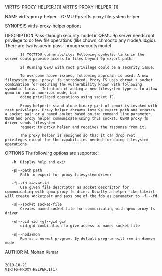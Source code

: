 VIRTFS-PROXY-HELPER.1(1)                                                                                                                                                                                                                                                                       VIRTFS-PROXY-HELPER.1(1)

NAME
       virtfs-proxy-helper - QEMU 9p virtfs proxy filesystem helper

SYNOPSIS
       virtfs-proxy-helper options

DESCRIPTION
           Pass-through security model in QEMU 9p server needs root privilege to do few file operations (like chown, chmod to any mode/uid:gid).  There are two issues in pass-through security model

           1) TOCTTOU vulnerability: Following symbolic links in the server could provide access to files beyond 9p export path.

           2) Running QEMU with root privilege could be a security issue.

           To overcome above issues, following approach is used: A new filesystem type 'proxy' is introduced. Proxy FS uses chroot + socket combination for securing the vulnerability known with following symbolic links.  Intention of adding a new filesystem type is to allow qemu to run in non-root mode, but
           doing privileged operations using socket IO.

           Proxy helper(a stand alone binary part of qemu) is invoked with root privileges. Proxy helper chroots into 9p export path and creates a socket pair or a named socket based on the command line parameter.  QEMU and proxy helper communicate using this socket. QEMU proxy fs driver sends filesystem
           request to proxy helper and receives the response from it.

           The proxy helper is designed so that it can drop root privileges except for the capabilities needed for doing filesystem operations.

OPTIONS
       The following options are supported:

       -h  Display help and exit

       -p|--path path
           Path to export for proxy filesystem driver

       -f|--fd socket-id
           Use given file descriptor as socket descriptor for communicating with qemu proxy fs drier. Usually a helper like libvirt will create socketpair and pass one of the fds as parameter to -f|--fd

       -s|--socket socket-file
           Creates named socket file for communicating with qemu proxy fs driver

       -u|--uid uid -g|--gid gid
           uid:gid combination to give access to named socket file

       -n|--nodaemon
           Run as a normal program. By default program will run in daemon mode

AUTHOR
       M. Mohan Kumar

                                                                                                                                                       2019-10-21                                                                                                                              VIRTFS-PROXY-HELPER.1(1)
